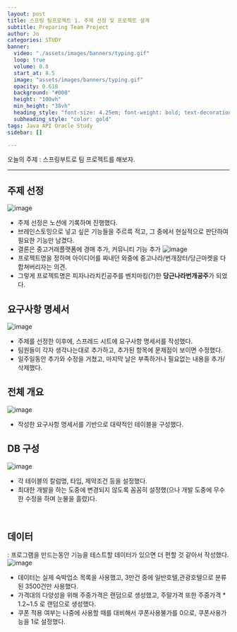 ```yaml
---
layout: post
title: 스프링 팀프로젝트 1. 주제 선정 및 프로젝트 설계
subtitle: Preparing Team Project 
author: Jo
categories: STUDY
banner:
  video: "./assets/images/banners/typing.gif"
  loop: true
  volume: 0.8
  start_at: 8.5
  image: "assets/images/banners/typing.gif"
  opacity: 0.618
  background: "#000"
  height: "100vh"
  min_height: "38vh"
  heading_style: "font-size: 4.25em; font-weight: bold; text-decoration: underline"
  subheading_style: "color: gold"
tags: Java API Oracle Study
sidebar: []

---
```



오늘의 주제 : 스프링부트로 팀 프로젝트를 해보자. <br>
 * * *

## 주제 선정
![image](https://github.com/CheeseYoung/Cheeseyoung.github.io/assets/132384527/d92ed52a-7e72-4d81-97b2-22a283dc477d) <br>
- 주제 선정은 노션에 기록하며 진행했다.
- 브레인스토밍으로 넣고 싶은 기능들을 주르륵 적고, 그 중에서 현실적으로 판단하여 필요한 기능만 남겼다.
- 결론은 중고거래플랫폼에 경매 추가, 커뮤니티 기능 추가
![image](https://github.com/CheeseYoung/Cheeseyoung.github.io/assets/132384527/b20ebb47-3f8a-4038-89eb-ac5db2af3117)
- 프로젝트명을 정하며 아이디어를 짜내던 와중에 중고나라/번개장터/당근마켓을 다 합쳐버리자는 의견.
- 그렇게 프로젝트명은 피자나라치킨공주를 벤치마킹(?)한 <b>당근나라번개공주</b>가 되었다.


## 요구사항 명세서
![image](https://i.ibb.co/yPTrzw0/image.png) <br>
- 주제를 선정한 이후에, 스프레드 시트에 요구사항 명세서를 작성했다.
- 팀원들이 각자 생각나는대로 추가하고, 추가된 항목에 문제점이 보이면 수정했다.
- 일주일동안 추가와 수정을 거쳤고, 마지막 날은 부족하거나 필요없는 내용을 추가/삭제했다.


## 전체 개요
![image](https://i.ibb.co/WcLjS8b/20240122-141007.png) <br>
- 작성한 요구사항 명세서를 기반으로 대략적인 테이블을 구성했다.


## DB 구성
![image](https://github.com/CheeseYoung/Cheeseyoung.github.io/assets/132384527/3cd465da-3852-45ff-8757-33355744056d) <br>
- 각 테이블의 칼럼명, 타입, 제약조건 등을 설정했다. 
- 최대한 개발을 하는 도중에 변경되지 않도록 꼼꼼히 설정했(으나 개발 도중에 무수한 수정을 하며 눈물을 흘렸)다.
<br>


## 데이터
: 프로그램을 만드는동안 기능을 테스트할 데이터가 있으면 더 편할 것 같아서 작성했다. <br>
![image](https://github.com/CheeseYoung/cheeseyoung.github.io/assets/132384527/d8fc7390-1f65-4e81-80fd-7766d381ed81) <br>
- 데이터는 실제 숙박업소 목록을 사용했고, 3만건 중에 일반호텔,관광호텔으로 분류된 3500건만 사용했다.
- 가격대의 다양성을 위해 주중가격은 랜덤으로 생성했고, 주말가격 또한 주중가격 * 1.2~1.5 로 랜덤으로 생성했다.
- 쿠폰 적용 여부는 나중에 사용할 때를 대비해서 쿠폰사용불가를 0으로, 쿠폰사용가능을 1로 설정했다.










